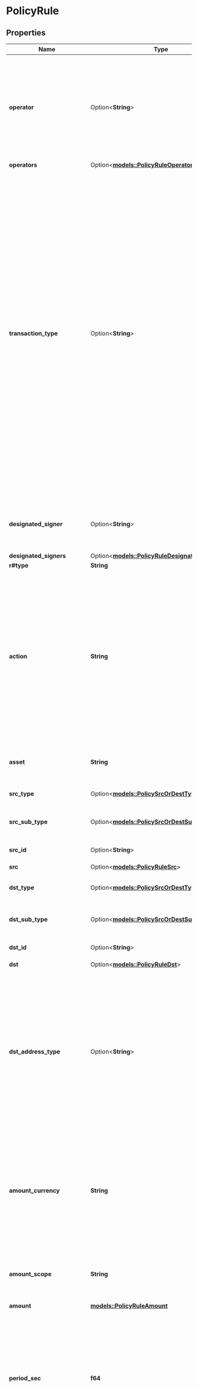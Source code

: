 # PolicyRule

## Properties

Name | Type | Description | Notes
------------ | ------------- | ------------- | -------------
**operator** | Option<**String**> | (deprecated - replaced by \"operators\")  | Defines users who can initiate the type of transaction to which the rule applies. options are * \"*\" - All users are allowed * Specific User id | [optional]
**operators** | Option<[**models::PolicyRuleOperators**](PolicyRule_operators.md)> |  | [optional]
**transaction_type** | Option<**String**> | Defines the type of transaction to which the rule applies.   * TRANSFER - Default. Transfers funds from one account to another   * CONTRACT_CALL - Calls a smart contract, mainly for DeFi operations.   * APPROVE - Allows a smart contract to withdraw from a designated wallet.   * MINT - Perform a mint operation (increase supply) on a supported token   * BURN - Perform a burn operation (reduce supply) on a supported token   * SUPPLY - Use for DeFi to lend assets   * REDEEM - Use for DeFi to get lending back   * STAKE - Allows you to allocate and lock certain assets for earning staking rewards.   * RAW - An off-chain message with no predefined format, use it to sign any message with your private key.   * TYPED_MESSAGE - An off-chain message type that follows a predefined format, used to sign specific messages that are not actual transactions.  | [optional]
**designated_signer** | Option<**String**> | (deprecated - replaced by \"designatedSigners\") Id representing the user who signs transactions that match a specific rule | [optional]
**designated_signers** | Option<[**models::PolicyRuleDesignatedSigners**](PolicyRule_designatedSigners.md)> |  | [optional]
**r#type** | **String** | Policy rule type | 
**action** | **String** | Defines what occurs when a transaction meets the rule's criteria * ALLOW - The transaction goes through and can be signed without requiring additional approvals * BLOCK - The transaction is automatically blocked * 2-TIER - Only these users or user groups can approve             If any of them reject the transaction before the required approval threshold is met, the transaction doesn't go through            The list of entities are set is \"authorizationGroups\" field  | 
**asset** | **String** | Defines the type of asset being transacted, options are * \"*\" - All assets * Specific asset  | 
**src_type** | Option<[**models::PolicySrcOrDestType**](PolicySrcOrDestType.md)> | (deprecated - replaced by \"src\") source account type | [optional]
**src_sub_type** | Option<[**models::PolicySrcOrDestSubType**](PolicySrcOrDestSubType.md)> | (deprecated - replaced by \"src\") source sub account type | [optional]
**src_id** | Option<**String**> | (deprecated - replaced by \"src\") source account id | [optional]
**src** | Option<[**models::PolicyRuleSrc**](PolicyRule_src.md)> |  | [optional]
**dst_type** | Option<[**models::PolicySrcOrDestType**](PolicySrcOrDestType.md)> | (deprecated - replaced by \"dst\") destination account type | [optional]
**dst_sub_type** | Option<[**models::PolicySrcOrDestSubType**](PolicySrcOrDestSubType.md)> | (deprecated - replaced by \"dst\") destination sub account type | [optional]
**dst_id** | Option<**String**> | (deprecated - replaced by \"dst\") destination account id | [optional]
**dst** | Option<[**models::PolicyRuleDst**](PolicyRule_dst.md)> |  | [optional]
**dst_address_type** | Option<**String**> | Defines whether the destination to which you are sending funds must be whitelisted, to allow one-time transfers to non-whitelisted external addresses, or both. By default, you can only transfer to an external address after it’s whitelisted.   * WHITELISTED - Can only be sent to whitelisted addresses.   * ONE_TIME - Can only be sent to non-whitelisted external addresses.   * \"*\" - can be sent to whitelisted addresses or non-whitelisted external  | [optional]
**amount_currency** | **String** | * USD - Limits the amount of any asset users can transfer based on the USD equivalent of the asset. * EUR - Limits the amount of any asset users can transfer based on the EURO equivalent of the asset. * NATIVE - Limits the amount of an asset a user can transfer when using a specific asset.  | 
**amount_scope** | **String** | * SINGLE_TX - limit applies to a single transaction * TIMEFRAME - limit applies to all transactions within the defined time period  | 
**amount** | [**models::PolicyRuleAmount**](PolicyRule_amount.md) |  | 
**period_sec** | **f64** | Time period in seconds applied by the amountScope field to accumulate transferred amounts in transactions that match the rule, until the total exceeds the value you specify under Minimum. When the specified amount is reached within that period, whether by one or many transactions, further transactions in that period either fail or require more approvals.  | 
**authorizers** | Option<**Vec<String>**> | (deprecated - replaced by \"authorizationGroups\") Allowed entities which can approves a transaction | [optional]
**authorizers_count** | Option<**f64**> | (deprecated - replaced by \"authorizationGroups\") Min amount of entities which are needed to approve a transaction | [optional]
**authorization_groups** | Option<[**models::PolicyRuleAuthorizationGroups**](PolicyRule_authorizationGroups.md)> |  | [optional]
**amount_aggregation** | Option<[**models::PolicyRuleAmountAggregation**](PolicyRule_amountAggregation.md)> |  | [optional]
**raw_message_signing** | Option<[**models::PolicyRuleRawMessageSigning**](PolicyRule_rawMessageSigning.md)> |  | [optional]
**apply_for_approve** | Option<**bool**> | Applying this rule over APPROVE type transactions (can only be enabled when rule's transaction type is TRANSFER) | [optional]
**apply_for_typed_message** | Option<**bool**> | Applying this rule over TYPED_MESSAGE type transactions (can only be enabled when rule's transaction type is CONTRACT_CALL) | [optional]
**external_descriptor** | Option<**String**> | A unique id identifying the rule | [optional]

[[Back to Model list]](../README.md#documentation-for-models) [[Back to API list]](../README.md#documentation-for-api-endpoints) [[Back to README]](../README.md)


